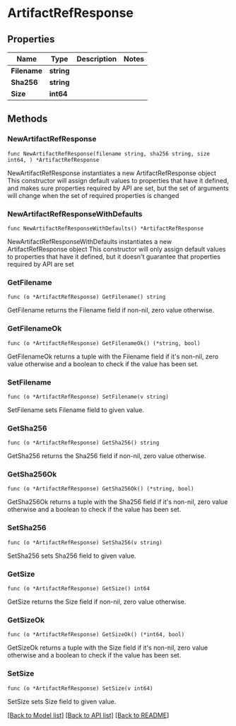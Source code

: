 # ArtifactRefResponse

## Properties

Name | Type | Description | Notes
------------ | ------------- | ------------- | -------------
**Filename** | **string** |  | 
**Sha256** | **string** |  | 
**Size** | **int64** |  | 

## Methods

### NewArtifactRefResponse

`func NewArtifactRefResponse(filename string, sha256 string, size int64, ) *ArtifactRefResponse`

NewArtifactRefResponse instantiates a new ArtifactRefResponse object
This constructor will assign default values to properties that have it defined,
and makes sure properties required by API are set, but the set of arguments
will change when the set of required properties is changed

### NewArtifactRefResponseWithDefaults

`func NewArtifactRefResponseWithDefaults() *ArtifactRefResponse`

NewArtifactRefResponseWithDefaults instantiates a new ArtifactRefResponse object
This constructor will only assign default values to properties that have it defined,
but it doesn't guarantee that properties required by API are set

### GetFilename

`func (o *ArtifactRefResponse) GetFilename() string`

GetFilename returns the Filename field if non-nil, zero value otherwise.

### GetFilenameOk

`func (o *ArtifactRefResponse) GetFilenameOk() (*string, bool)`

GetFilenameOk returns a tuple with the Filename field if it's non-nil, zero value otherwise
and a boolean to check if the value has been set.

### SetFilename

`func (o *ArtifactRefResponse) SetFilename(v string)`

SetFilename sets Filename field to given value.


### GetSha256

`func (o *ArtifactRefResponse) GetSha256() string`

GetSha256 returns the Sha256 field if non-nil, zero value otherwise.

### GetSha256Ok

`func (o *ArtifactRefResponse) GetSha256Ok() (*string, bool)`

GetSha256Ok returns a tuple with the Sha256 field if it's non-nil, zero value otherwise
and a boolean to check if the value has been set.

### SetSha256

`func (o *ArtifactRefResponse) SetSha256(v string)`

SetSha256 sets Sha256 field to given value.


### GetSize

`func (o *ArtifactRefResponse) GetSize() int64`

GetSize returns the Size field if non-nil, zero value otherwise.

### GetSizeOk

`func (o *ArtifactRefResponse) GetSizeOk() (*int64, bool)`

GetSizeOk returns a tuple with the Size field if it's non-nil, zero value otherwise
and a boolean to check if the value has been set.

### SetSize

`func (o *ArtifactRefResponse) SetSize(v int64)`

SetSize sets Size field to given value.



[[Back to Model list]](../README.md#documentation-for-models) [[Back to API list]](../README.md#documentation-for-api-endpoints) [[Back to README]](../README.md)


